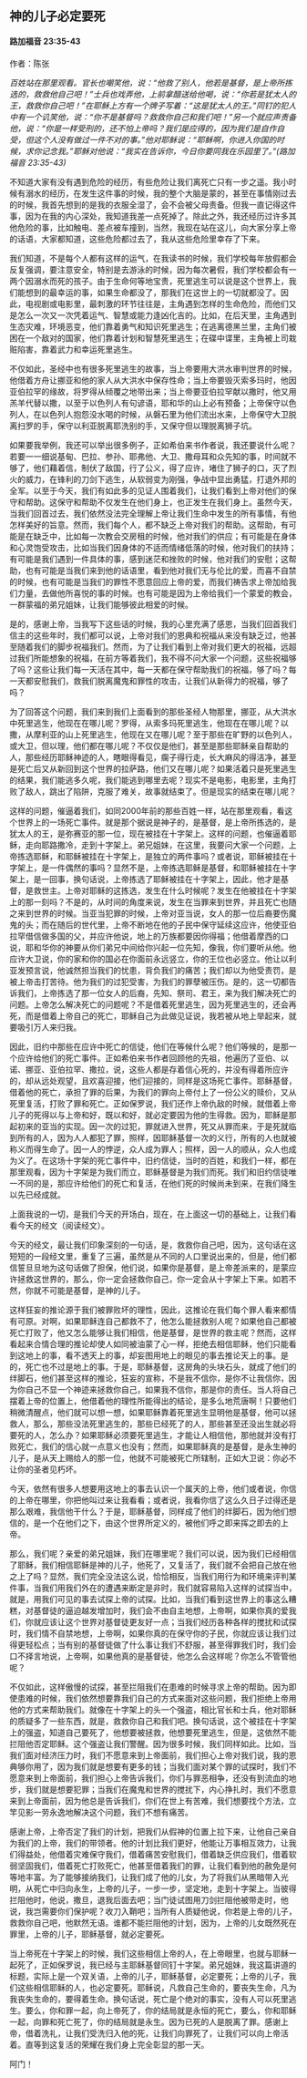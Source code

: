 ﻿## 神的儿子必定要死

#### 路加福音 23:35-43

作者：陈张

*百姓站在那里观看。官长也嘲笑他，说：“他救了别人，他若是基督，是上帝所拣选的，救救他自己吧！”士兵也戏弄他，上前拿醋送给他喝，说：“你若是犹太人的王，救救你自己吧！”在耶稣上方有一个牌子写着：“这是犹太人的王。”同钉的犯人中有一个讥笑他，说：“你不是基督吗？救救你自己和我们吧！”另一个就应声责备他，说：“你是一样受刑的，还不怕上帝吗？我们是应得的，因为我们是自作自受，但这个人没有做过一件不对的事。”他对耶稣说：“耶稣啊，你进入你国的时候，求你记念我。”耶稣对他说：“我实在告诉你，今日你要同我在乐园里了。”(路加福音 23:35-43)*

不知道大家有没有遇到危险的经历，有些危险让我们离死亡只有一步之遥。我小时候有溺水的经历，在发生这件事的时候，我的整个大脑是蒙的，甚至在事情刚过去的时候，我首先想到的是我的衣服全湿了，会不会被父母责备。但我一直记得这件事，因为在我的内心深处，我知道我差一点死掉了。除此之外，我还经历过许多其他危险的事，比如触电、差点被车撞到，当然，我现在站在这儿，向大家分享上帝的话语，大家都知道，这些危险都过去了，我从这些危险里幸存了下来。

我们知道，不是每个人都有这样的运气，在我读书的时候，我们学校每年放假都会反复强调，要注意安全，特别是去游泳的时候，因为每次暑假，我们学校都会有一两个因溺水而死的孩子。由于生命何等地宝贵，死里逃生可以说是这个世界上，我们能想到的最幸运的事，如果生命都没了，那我们在这世上的一切就都没了。因此，电视剧或电影里，最刺激的环节往往是，主角遇到怎样的生命危险，而他们又是怎么一次又一次凭着运气、智慧或能力逢凶化吉的。比如，在后天里，主角遇到生态灾难，环境恶变，他们靠着勇气和知识死里逃生；在逃离德黑兰里，主角们被困在一个敌对的国家，他们靠着计划和智慧死里逃生；在碟中谍里，主角被上司栽赃陷害，靠着武力和幸运死里逃生。

不仅如此，圣经中也有很多死里逃生的故事，当上帝要用大洪水审判世界的时候，他借着方舟让挪亚和他的家人从大洪水中保存性命；当上帝要毁灭索多玛时，他因亚伯拉罕的缘故，将罗得从倾覆之地带出来；当上帝要亚伯拉罕献以撒时，他又用羔羊代替以撒，以至于以色列人有句谚语，耶和华的山上必有预备；上帝保守以色列人，在以色列人抱怨没水喝的时候，从磐石里为他们流出水来，上帝保守大卫脱离扫罗的手，保守以利亚脱离耶洗别的手，又保守但以理脱离狮子坑。

如果要我举例，我还可以举出很多例子，正如希伯来书作者说，我还要说什么呢？若要一一细说基甸、巴拉、参孙、耶弗他、大卫、撒母耳和众先知的事，时间就不够了，他们藉着信，制伏了敌国，行了公义，得了应许，堵住了狮子的口，灭了烈火的威力，在锋利的刀剑下逃生，从软弱变为刚强，争战中显出勇猛，打退外邦的全军。以至于今天，我们有如此多的见证人围着我们，让我们看到上帝对他们的保守和帮助。这保守和帮助不仅发生在他们身上，也正发生在我们身上。虽然今天，当我们回首过去，我们依然没法完全理解上帝让我们生命中发生的所有事情，有他怎样美好的旨意。然而，我们每个人，都不缺乏上帝对我们的帮助。这帮助，有可能是在缺乏中，比如每一次教会交房租的时候，他对我们的供应；有可能是在身体和心灵饱受攻击，比如当我们因身体的不适而情绪低落的时候，他对我们的扶持；有可能是我们遇到一件具体的事，感到迷茫和挫败的时候，他对我们的安慰；这帮助，也有可能是当我们来到他的话语里，看到他对我们无与伦比的爱，而喜不自禁的时候，也有可能是当我们的罪性不愿意回应上帝的爱，而我们祷告求上帝加给我们力量，去做他所喜悦的事的时候。也有可能是因为上帝给我们一个蒙爱的教会，一群蒙福的弟兄姐妹，让我们能够彼此相爱的时候。

是的，感谢上帝，当我写下这些话的时候，我的心里充满了感恩，当我们回首我们信主的这些年时，我们都可以说，上帝对我们的恩典和祝福从来没有缺乏过，他甚至随着我们的脚步祝福我们。然而，为了让我们看到上帝对我们更大的祝福，远超过我们所能想象的祝福，在前方等着我们，我不得不问大家一个问题，这些祝福够了吗？这些让我们每一天活在其中，每一天都在保守帮助我们的祝福，够了吗？每一天都安慰我们，救我们脱离魔鬼和罪性的攻击，让我们从新得力的祝福，够了吗？

为了回答这个问题，我们来到我们上面看到的那些圣经人物那里，挪亚，从大洪水中死里逃生，他现在在哪儿呢？罗得，从索多玛死里逃生，他现在在哪儿呢？以撒，从摩利亚的山上死里逃生，他现在又在哪儿呢？至于那些在旷野的以色列人，或大卫，但以理，他们都在哪儿呢？不仅仅是他们，甚至是那些耶稣亲自帮助的人，那些经历耶稣神迹的人，瞎眼得看见，瘸子得行走，长大麻风的得洁净，甚至是死亡后又从新回到这个世界的拉萨路，他们又在哪儿呢？如果活着只是死里逃生的结果，我们能逃多久呢，我们能逃到哪里去呢？现实不是电影，电影里，主角打败了敌人，跳出了陷阱，克服了难关，故事就结束了。但是现实的结束在哪儿呢？

这样的问题，催逼着我们，如同2000年前的那些百姓一样，站在那里观看，看这个世界上的一场死亡事件。就是那个据说是神子的，是基督，是上帝所拣选的，是犹太人的王，是弥赛亚的那一位，现在被挂在十字架上。这样的问题，也催逼着耶稣，走向耶路撒冷，走到十字架上。弟兄姐妹，在这里，我要问大家一个问题，上帝拣选耶稣，和耶稣被挂在十字架上，是独立的两件事吗？或者说，耶稣被挂在十字架上，是一件偶然的事吗？显然不是，上帝拣选耶稣是基督，和耶稣被挂在十字架上，是一回事，换句话说，上帝拣选了耶稣被挂在十字架上，因此，他才是基督，是救世主。上帝对耶稣的这拣选，发生在什么时候呢？发生在他被挂在十字架上的那一刻吗？不是的，从时间的角度来说，发生在当罪来到世界，并且死亡也随之来到世界的时候。当亚当犯罪的时候，上帝对亚当说，女人的那一位后裔要伤魔鬼的头；而在随后的世代里，上帝不断地在他的子民中保守延续这应许，他使亚伯拉罕借信做多国的父，并应许他说，地上的万族都要因你得福；他借着摩西的口说，耶和华你的神要从你们弟兄中间给你兴起一位先知，像我，你们要听从他。他应许大卫说，你的家和你的国必在你面前永远竖立，你的王位也必竖立。他让以利亚发预言说，他诚然担当我们的忧患，背负我们的痛苦；我们却以为他受责罚，是被上帝击打苦待。他为我们的过犯受害，为我们的罪孽被压伤。是的，这一切都告诉我们，上帝拣选了那一位女人的后裔，先知、祭司、君王，来为我们解决死亡的问题。上帝怎么解决死亡的问题呢？不是借着死里逃生，因为死里逃生的，还会再死，而是借着上帝自己的死亡，耶稣自己为此做见证说，我若被从地上举起来，就要吸引万人来归我。

因此，旧约中那些在应许中死亡的信徒，他们在等候什么呢？他们等候的，是那一个应许给他们的死亡事件。正如希伯来书作者回顾他的先祖，他遍历了亚伯、以诺、挪亚、亚伯拉罕、撒拉，说，这些人都是存着信心死的，并没有得着所应许的，却从远处观望，且欢喜迎接，他们迎接的，同样是这场死亡事件。耶稣基督，借着他的死亡，承担了罪的后果，为我们的罪向上帝付上了一份公义的赎价，又从死里复活，打败了罪和死亡。正如保罗说，我们还作上帝仇敌的时候，就借着上帝儿子的死得以与上帝和好，既以和好，就必定要因为他的生得救。因为，耶稣是那起初来的亚当的实现。因一次的过犯，罪就进入世界，死又从罪而来，于是死就临到所有的人，因为人人都犯了罪，照样，因耶稣基督一次的义行，所有的人也就被称义而得生命了。因一人的悖逆，众人成为罪人；照样，因一人的顺从，众人也成为义了。在这场十字架的死亡事件中，旧约信徒，当时的百姓，和我们一样，都在那里观看，因为十字架是为我们而立，耶稣基督是为我们而死。我们和旧约信徒唯一不同的是，那应许给他们的死亡和复活，在他们死的时候尚未到来，在我们降生以先已经成就。

上面我说的一切，是我们今天的开场白，现在，在上面这一切的基础上，让我们看看今天的经文（阅读经文）。

今天的经文，最让我们印象深刻的一句话，是，救救你自己吧，因为，这句话在这短短的一段经文里，重复了三遍，虽然是从不同的人口里说出来的，但是，他们都信誓旦旦地为这句话做了担保，他们说，如果你是基督，是上帝差派来的，是蒙应许拯救这世界的，那么，你一定会拯救你自己，你一定会从十字架上下来。如若不然，你就不可能是基督，是神的儿子。

这样狂妄的推论源于我们被罪败坏的理性，因此，这推论在我们每个罪人看来都情有可原。对啊，如果耶稣连自己都救不了，他怎么能拯救别人呢？如果他自己都被死亡打败了，他又怎么能够让我们相信，他是基督，是世界的救主呢？然而，这样看起来合情合理的推论却使人如同被油蒙了心一样，拒绝去相信耶稣，他们只能看到这地上的事，看不透天上的事，却妄图用地上的眼见的事去推论天上的事。是的，死亡也不过是地上的事。于是，耶稣基督，这房角的头块石头，就成了他们的绊脚石，他们甚至这样的推论，狂妄的宣称，不是我不信你，是你不让我信你，因为你自己不显一个神迹来拯救你自己，如果我不信你，那是你的责任。当人将自己摆着上帝的位置上，他借着他的理性所能得出的结论，是多么地荒唐啊！只要他们稍微清醒点，他们就可以想一想，如果耶稣靠着死里逃生显明他是基督，他可以拯救人，那么，那些没法死里逃生的，那些已经死了的人，那些甚至还没出生就必将要死的人，怎么办？如果耶稣必须要死里逃生，才能让人相信他，那他就并没有打败死亡，我们的信心就一点意义也没有；然而，如果耶稣真的是基督，是永生神的儿子，是从天上赐给人的那一位，他就不可能被死亡所辖制，正如大卫说：你必不让你的圣者见朽坏。

今天，依然有很多人想要用这地上的事去认识一个属天的上帝，他们或者说，你信的上帝在哪里，你把他叫过来让我看看；或者说，我看你信了这么久日子过得还是那么艰难，我信他干什么？于是，耶稣基督，同样成了他们的绊脚石，因为他们想信的，是一个在他们之下，由这个世界所定义的，被他们呼之即来挥之即去的上帝。

那么，我们呢？亲爱的弟兄姐妹，我们在哪里呢？我们可以说，因为我们已经相信了耶稣，我们相信耶稣是神的儿子，他死了，又复活了，我们就不会把自己放在他之上了吗？显然，我们完全没法这么说，恰恰相反，当我们用行为和环境来评判某件事，当我们用我们外在的遭遇来断定是非时，我们就容易陷入这样的试探当中，就是，用我们可见的事去试探上帝的试探。比如，当我们看到这世界上的事这么糟糕，对基督徒的逼迫越发增加时，我们会不由自主地想，上帝啊，如果你真的爱我们，你就应该让这个世界对基督徒更友好一点；当我们经历各种各样的搅扰和试探时，我们情不自禁地想，上帝啊，如果你真的在保守你的子民，你就应该让我们过得更轻松点；当有别的基督徒做了什么事让我们不舒服，甚至得罪我们时，我们会口不择言地说，上帝啊，如果他真的是基督徒，他怎么会这样呢？你怎么不管管他呢？

不仅如此，这样傲慢的试探，甚至拦阻我们在患难的时候寻求上帝的帮助。因为即使患难的时候，我们依然想要靠我们自己的方式来面对这些问题，我们拒绝上帝用他的方式来帮助我们。就像在十字架上的头一个强盗，相比官长和士兵，他对耶稣的质疑多了一些东西，就是，救救你自己和我们吧。换句话说，这个被挂在十字架上的强盗，知道自己要死了，他想要被拯救，他想要死里逃生，但是，这依然不能拦阻他否定耶稣。这个强盗让我们警醒。因为很多时候，我们同样如此。比如，当我们面对经济压力时，我们不愿意来到上帝面前，我们担心上帝对我们说，我的恩典够你用了，因为我们就是想要有更多的钱；当我们面对某个罪的试探时，我们不愿意来到上帝面前，我们担心上帝告诉我们，你们与罪恶相争，还没有到流血的地步，我们就是想要犯罪；当我们在魔鬼和世界的搅扰下，内心挣扎时，我们不愿意来到上帝面前，因为他总是告诉我们，你们在世上有苦难，我们想要找个方法，立竿见影一劳永逸地解决这个问题，我们不想有痛苦。

感谢上帝，上帝否定了我们的计划，把我们从假神的位置上拉下来，让他自己亲自为我们的上帝，我们的带领者。他的计划比我们更好，他能让万事相互效力，让我们得益处，他借着灾难保守我们，借着痛苦安慰我们，借着缺乏供应我们，借着软弱坚固我们，借着死亡打败死亡，他甚至借着我们的罪，让我们看到他的赦免是何等地丰富。为了能够接纳我们，让我们成了他的儿女，为了将我们从黑暗带入光明，从死亡中归向永生，上帝的儿子，一步一步，坚定地，走到十字架上。当彼得拦阻他时，他说，撒旦，退我后面去吧；当门徒试图用刀剑拦阻他被带走时，他说，我岂需要你们保护呢？收刀入鞘吧；当所有人质疑他说，你若是上帝的儿子，救救你自己吧，他默然无语。谁都不能拦阻他的计划，因为，上帝的儿女既然死在罪里，上帝的儿子，耶稣基督，就必定要死。

当上帝死在十字架上的时候，我们这些相信上帝的人，在上帝眼里，也就与耶稣一起死了，正如保罗说，我已经与主耶稣基督同钉十字架。弟兄姐妹，我这篇讲道的标题，实际上是一个双关语，上帝的儿子，耶稣基督，必定要死；上帝的儿子，我们这些相信耶稣的人，也必定要死。耶稣说，凡救自己生命的，要丧失生命，凡为我丧失生命的，要得着生命。换句话说，死亡是个绝对的事实，没有人可以死里逃生。要么，你和罪一起，向上帝死了，你的结局就是永恒的死亡，要么，你和耶稣一起，向罪和死亡死了，你的结局就是永生。因为已死的人是脱离了罪。感谢上帝，借着洗礼，让我们受洗归入他的死，让我们向罪死了，让我们可以向上帝活着。直等到这复活的荣耀在我们身上完全彰显的那一天。

阿门！

